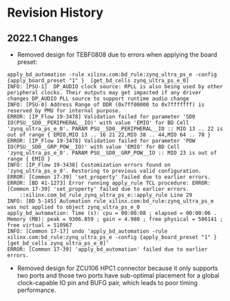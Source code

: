 # Revision History

## 2022.1 Changes

* Removed design for TEBF0808 due to errors when applying the board preset:
```
apply_bd_automation -rule xilinx.com:bd_rule:zynq_ultra_ps_e -config {apply_board_preset "1" }  [get_bd_cells zynq_ultra_ps_e_0]
INFO: [PSU-1]  DP_AUDIO clock source: RPLL is also being used by other peripheral clocks. Their outputs may get impacted if any driver changes DP_AUDIO PLL source to support runtime audio change 
INFO: [PSU-0] Address Range of DDR (0x7ff00000 to 0x7fffffff) is reserved by PMU for internal purpose.
ERROR: [IP_Flow 19-3478] Validation failed for parameter 'SD0 IO(PSU__SD0__PERIPHERAL__IO)' with value 'EMIO' for BD Cell 'zynq_ultra_ps_e_0'. PARAM PSU__SD0__PERIPHERAL__IO :: MIO 13 .. 22 is out of range { EMIO,MIO 13 .. 16 21 22,MIO 38 .. 44,MIO 64 .. 70 }
ERROR: [IP_Flow 19-3478] Validation failed for parameter 'POW IO(PSU__SD0__GRP_POW__IO)' with value 'EMIO' for BD Cell 'zynq_ultra_ps_e_0'. PARAM PSU__SD0__GRP_POW__IO :: MIO 23 is out of range { EMIO }
INFO: [IP_Flow 19-3438] Customization errors found on 'zynq_ultra_ps_e_0'. Restoring to previous valid configuration.
ERROR: [Common 17-39] 'set_property' failed due to earlier errors.
ERROR: [BD 41-1273] Error running apply_rule TCL procedure: ERROR: [Common 17-39] 'set_property' failed due to earlier errors.
    ::xilinx.com_bd_rule_zynq_ultra_ps_e::apply_rule Line 29
INFO: [BD 5-145] Automation rule xilinx.com:bd_rule:zynq_ultra_ps_e was not applied to object zynq_ultra_ps_e_0
apply_bd_automation: Time (s): cpu = 00:00:08 ; elapsed = 00:00:06 . Memory (MB): peak = 9306.859 ; gain = 4.980 ; free physical = 506141 ; free virtual = 510967
INFO: [Common 17-17] undo 'apply_bd_automation -rule xilinx.com:bd_rule:zynq_ultra_ps_e -config {apply_board_preset "1" }  [get_bd_cells zynq_ultra_ps_e_0]'
ERROR: [Common 17-39] 'apply_bd_automation' failed due to earlier errors.
```
* Removed design for ZCU106 HPC1 connector because it only supports two ports and those two ports have sub-optimal placement 
  for a global clock-capable IO pin and BUFG pair, which leads to poor timing performance.

